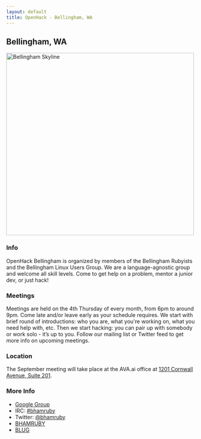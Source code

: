 ```yaml
---
layout: default
title: OpenHack - Bellingham, WA
---
```


## Bellingham, WA

<a href="http://www.flickr.com/photos/richmurphy008/4101617096/" title="Bellingham Skyline by RichMurphy, on Flickr"><img src="http://farm3.staticflickr.com/2563/4101617096_813a99bb32.jpg" width="500" height="486" alt="Bellingham Skyline"></a>

### Info

OpenHack Bellingham is organized by members of the Bellingham Rubyists and the Bellingham Linux Users Group.  We are a language-agnostic group and welcome all skill levels.  Come to get help on a problem, mentor a junior dev, or just hack!

### Meetings

Meetings are held on the 4th Thursday of every month, from 6pm to around 9pm.  Come late and/or leave early as your schedule requires.  We start with brief round of introductions: who you are, what you're working on, what you need help with, etc.  Then we start hacking: you can pair up with somebody or work solo - it’s up to you.  Follow our mailing list or Twitter feed to get more info on upcoming meetings.

### Location

The September meeting will take place at the AVA.ai office at [1201 Cornwall Avenue, Suite 201](http://goo.gl/maps/i9VIo).

<!--
Unless otherwise announced, we meet at the Attachmate office at [2925 Roeder Ave, Suite #300](http://goo.gl/maps/r6y0Y) overlooking beautiful Bellingham Bay. On nice summer evenings we may even hang out on the roof to catch every last minute of sunshine.
-->


### More Info

- [Google Group](https://groups.google.com/forum/?fromgroups#!forum/bellingham-openhack)
- IRC: [#bhamruby](irc://irc.oftc.net/#bhamruby)
- Twitter: [@bhamruby](https://twitter.com/bhamruby)
- [BHAMRUBY](http://bhamruby.org/)
- [BLUG](http://blug.org/)
